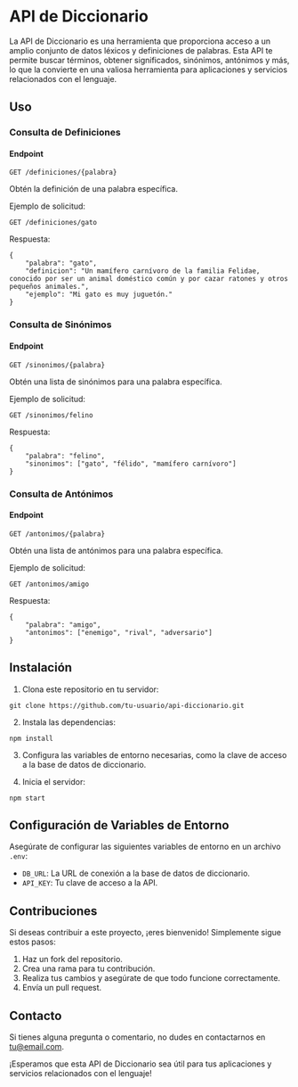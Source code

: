 
# API de Diccionario

La API de Diccionario es una herramienta que proporciona acceso a un amplio conjunto de datos léxicos y definiciones de palabras. Esta API te permite buscar términos, obtener significados, sinónimos, antónimos y más, lo que la convierte en una valiosa herramienta para aplicaciones y servicios relacionados con el lenguaje.

## Uso

### Consulta de Definiciones

#### Endpoint
```
GET /definiciones/{palabra}
```

Obtén la definición de una palabra específica.

Ejemplo de solicitud:
```
GET /definiciones/gato
```

Respuesta:
```
{
    "palabra": "gato",
    "definicion": "Un mamífero carnívoro de la familia Felidae, conocido por ser un animal doméstico común y por cazar ratones y otros pequeños animales.",
    "ejemplo": "Mi gato es muy juguetón."
}
```

### Consulta de Sinónimos

#### Endpoint
```
GET /sinonimos/{palabra}
```

Obtén una lista de sinónimos para una palabra específica.

Ejemplo de solicitud:
```
GET /sinonimos/felino
```

Respuesta:
```
{
    "palabra": "felino",
    "sinonimos": ["gato", "félido", "mamífero carnívoro"]
}
```

### Consulta de Antónimos

#### Endpoint
```
GET /antonimos/{palabra}
```

Obtén una lista de antónimos para una palabra específica.

Ejemplo de solicitud:
```
GET /antonimos/amigo
```

Respuesta:
```
{
    "palabra": "amigo",
    "antonimos": ["enemigo", "rival", "adversario"]
}
```

## Instalación

1. Clona este repositorio en tu servidor:

```
git clone https://github.com/tu-usuario/api-diccionario.git
```

2. Instala las dependencias:

```
npm install
```

3. Configura las variables de entorno necesarias, como la clave de acceso a la base de datos de diccionario.

4. Inicia el servidor:

```
npm start
```

## Configuración de Variables de Entorno

Asegúrate de configurar las siguientes variables de entorno en un archivo `.env`:

- `DB_URL`: La URL de conexión a la base de datos de diccionario.
- `API_KEY`: Tu clave de acceso a la API.

## Contribuciones

Si deseas contribuir a este proyecto, ¡eres bienvenido! Simplemente sigue estos pasos:

1. Haz un fork del repositorio.
2. Crea una rama para tu contribución.
3. Realiza tus cambios y asegúrate de que todo funcione correctamente.
4. Envía un pull request.

## Contacto

Si tienes alguna pregunta o comentario, no dudes en contactarnos en [tu@email.com](mailto:tu@email.com).

¡Esperamos que esta API de Diccionario sea útil para tus aplicaciones y servicios relacionados con el lenguaje!

